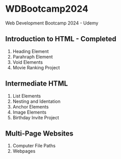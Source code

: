 # WDBootcamp2024
Web Development Bootcamp 2024 - Udemy

## Introduction to HTML - Completed

1. Heading Element
2. Parahraph Element
3. Void Elements
4. Movie Ranking Project

## Intermediate HTML
1. List Elements
2. Nesting and Identation
3. Anchor Elements
4. Image Elements
5. Birthday Invite Project

## Multi-Page Websites
1. Computer File Paths
2. Webpages
